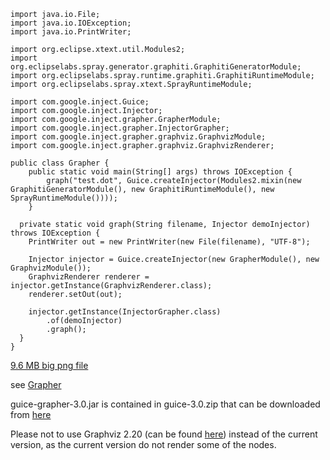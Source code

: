 
```
import java.io.File;
import java.io.IOException;
import java.io.PrintWriter;

import org.eclipse.xtext.util.Modules2;
import org.eclipselabs.spray.generator.graphiti.GraphitiGeneratorModule;
import org.eclipselabs.spray.runtime.graphiti.GraphitiRuntimeModule;
import org.eclipselabs.spray.xtext.SprayRuntimeModule;

import com.google.inject.Guice;
import com.google.inject.Injector;
import com.google.inject.grapher.GrapherModule;
import com.google.inject.grapher.InjectorGrapher;
import com.google.inject.grapher.graphviz.GraphvizModule;
import com.google.inject.grapher.graphviz.GraphvizRenderer;

public class Grapher {
	public static void main(String[] args) throws IOException {
		graph("test.dot", Guice.createInjector(Modules2.mixin(new GraphitiGeneratorModule(), new GraphitiRuntimeModule(), new SprayRuntimeModule())));
	}
	
  private static void graph(String filename, Injector demoInjector) throws IOException {
    PrintWriter out = new PrintWriter(new File(filename), "UTF-8");

    Injector injector = Guice.createInjector(new GrapherModule(), new GraphvizModule());
    GraphvizRenderer renderer = injector.getInstance(GraphvizRenderer.class);
    renderer.setOut(out);

    injector.getInstance(InjectorGrapher.class)
        .of(demoInjector)
        .graph();
  }
}
```

[9.6 MB big png file](http://spray.eclipselabs.org.codespot.com/git.wiki/images/misc/Modules2_mixin_GraphitiGeneratorModule_GraphitiRuntimeModule_SprayRuntimeModule.png)

see [Grapher](http://code.google.com/p/google-guice/wiki/Grapher)

guice-grapher-3.0.jar is contained in guice-3.0.zip that can be downloaded from [here](http://code.google.com/p/google-guice/downloads/list)

Please not to use Graphviz 2.20 (can be found [here](http://graphviz.org/pub/graphviz/stable/windows/)) instead of the current version, as the current version do not render some of the nodes.